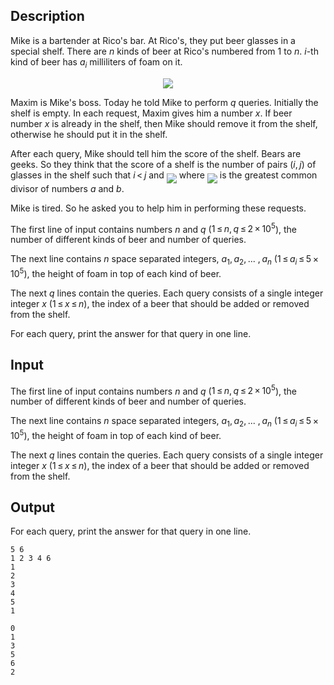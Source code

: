 ## Description

<div><p>Mike is a bartender at Rico's bar. At Rico's, they put beer glasses in a special shelf. There are <span class="tex-span"><i>n</i></span> kinds of beer at Rico's numbered from <span class="tex-span">1</span> to <span class="tex-span"><i>n</i></span>. <span class="tex-span"><i>i</i></span>-th kind of beer has <span class="tex-span"><i>a</i><sub class="lower-index"><i>i</i></sub></span> milliliters of foam on it.</p><center> <img class="tex-graphics" src="file://Qr3UKQcT.png" style="max-width: 100.0%;max-height: 100.0%;"> </center><p>Maxim is Mike's boss. Today he told Mike to perform <span class="tex-span"><i>q</i></span> queries. Initially the shelf is empty. In each request, Maxim gives him a number <span class="tex-span"><i>x</i></span>. If beer number <span class="tex-span"><i>x</i></span> is already in the shelf, then Mike should remove it from the shelf, otherwise he should put it in the shelf.</p><p>After each query, Mike should tell him the score of the shelf. Bears are geeks. So they think that the score of a shelf is the number of pairs <span class="tex-span">(<i>i</i>, <i>j</i>)</span> of glasses in the shelf such that <span class="tex-span"><i>i</i> &lt; <i>j</i></span> and <img align="middle" class="tex-formula" src="file://RNftfZ0W.png" style="max-width: 100.0%;max-height: 100.0%;"> where <img align="middle" class="tex-formula" src="file://OxeCAwfw.png" style="max-width: 100.0%;max-height: 100.0%;"> is the greatest common divisor of numbers <span class="tex-span"><i>a</i></span> and <span class="tex-span"><i>b</i></span>.</p><p>Mike is tired. So he asked you to help him in performing these requests.</p></div><div class="input-specification"><p>The first line of input contains numbers <span class="tex-span"><i>n</i></span> and <span class="tex-span"><i>q</i></span> (<span class="tex-span">1 ≤ <i>n</i>, <i>q</i> ≤ 2 × 10<sup class="upper-index">5</sup></span>), the number of different kinds of beer and number of queries.</p><p>The next line contains <span class="tex-span"><i>n</i></span> space separated integers, <span class="tex-span"><i>a</i><sub class="lower-index">1</sub>, <i>a</i><sub class="lower-index">2</sub>, ... , <i>a</i><sub class="lower-index"><i>n</i></sub></span> (<span class="tex-span">1 ≤ <i>a</i><sub class="lower-index"><i>i</i></sub> ≤ 5 × 10<sup class="upper-index">5</sup></span>), the height of foam in top of each kind of beer.</p><p>The next <span class="tex-span"><i>q</i></span> lines contain the queries. Each query consists of a single integer integer <span class="tex-span"><i>x</i></span> (<span class="tex-span">1 ≤ <i>x</i> ≤ <i>n</i></span>), the index of a beer that should be added or removed from the shelf.</p></div><div class="output-specification"><p>For each query, print the answer for that query in one line.</p></div>

## Input

<p>The first line of input contains numbers <span class="tex-span"><i>n</i></span> and <span class="tex-span"><i>q</i></span> (<span class="tex-span">1 ≤ <i>n</i>, <i>q</i> ≤ 2 × 10<sup class="upper-index">5</sup></span>), the number of different kinds of beer and number of queries.</p><p>The next line contains <span class="tex-span"><i>n</i></span> space separated integers, <span class="tex-span"><i>a</i><sub class="lower-index">1</sub>, <i>a</i><sub class="lower-index">2</sub>, ... , <i>a</i><sub class="lower-index"><i>n</i></sub></span> (<span class="tex-span">1 ≤ <i>a</i><sub class="lower-index"><i>i</i></sub> ≤ 5 × 10<sup class="upper-index">5</sup></span>), the height of foam in top of each kind of beer.</p><p>The next <span class="tex-span"><i>q</i></span> lines contain the queries. Each query consists of a single integer integer <span class="tex-span"><i>x</i></span> (<span class="tex-span">1 ≤ <i>x</i> ≤ <i>n</i></span>), the index of a beer that should be added or removed from the shelf.</p>

## Output

<p>For each query, print the answer for that query in one line.</p>





```input1
5 6
1 2 3 4 6
1
2
3
4
5
1

```




```output1
0
1
3
5
6
2

```


